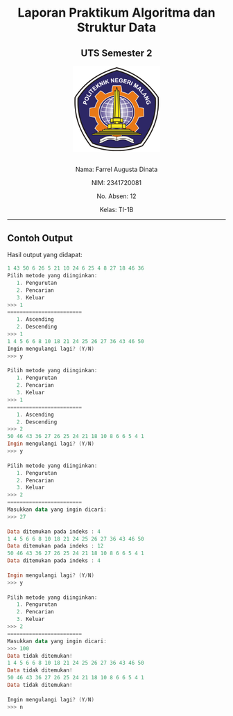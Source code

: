 <div align="center">

# Laporan Praktikum Algoritma dan Struktur Data
## UTS Semester 2

<img src="../../../assets/logo-polinema.png" align="center" width="200px">

\
Nama: Farrel Augusta Dinata

NIM: 2341720081

No. Absen: 12

Kelas: TI-1B

</div>

---
## Contoh Output
Hasil output yang didapat:
```powershell
1 43 50 6 26 5 21 10 24 6 25 4 8 27 18 46 36 
Pilih metode yang diinginkan: 
   1. Pengurutan
   2. Pencarian
   3. Keluar
>>> 1
========================
   1. Ascending
   2. Descending
>>> 1
1 4 5 6 6 8 10 18 21 24 25 26 27 36 43 46 50 
Ingin mengulangi lagi? (Y/N)
>>> y

Pilih metode yang diinginkan:
   1. Pengurutan
   2. Pencarian
   3. Keluar
>>> 1
========================
   1. Ascending
   2. Descending
>>> 2
50 46 43 36 27 26 25 24 21 18 10 8 6 6 5 4 1
Ingin mengulangi lagi? (Y/N)
>>> y

Pilih metode yang diinginkan:
   1. Pengurutan
   2. Pencarian
   3. Keluar
>>> 2
========================
Masukkan data yang ingin dicari:
>>> 27

Data ditemukan pada indeks : 4
1 4 5 6 6 8 10 18 21 24 25 26 27 36 43 46 50
Data ditemukan pada indeks : 12
50 46 43 36 27 26 25 24 21 18 10 8 6 6 5 4 1
Data ditemukan pada indeks : 4

Ingin mengulangi lagi? (Y/N)
>>> y

Pilih metode yang diinginkan:
   1. Pengurutan
   2. Pencarian
   3. Keluar
>>> 2
========================
Masukkan data yang ingin dicari:
>>> 100
Data tidak ditemukan!
1 4 5 6 6 8 10 18 21 24 25 26 27 36 43 46 50
Data tidak ditemukan!
50 46 43 36 27 26 25 24 21 18 10 8 6 6 5 4 1
Data tidak ditemukan!

Ingin mengulangi lagi? (Y/N)
>>> n
```
